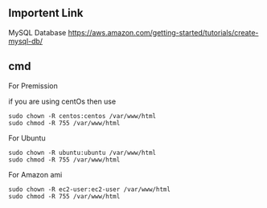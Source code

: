 ## Importent Link

MySQL Database
https://aws.amazon.com/getting-started/tutorials/create-mysql-db/


## cmd


For Premission

if you are using centOs then use
```
sudo chown -R centos:centos /var/www/html
sudo chmod -R 755 /var/www/html
```

For Ubuntu
```
sudo chown -R ubuntu:ubuntu /var/www/html
sudo chmod -R 755 /var/www/html
```

For Amazon ami
```
sudo chown -R ec2-user:ec2-user /var/www/html
sudo chmod -R 755 /var/www/html
```
